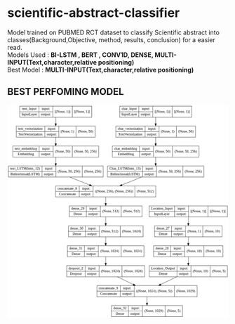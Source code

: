 # scientific-abstract-classifier
Model trained on PUBMED RCT dataset to classify Scientific abstract into classes(Background,Objective, method, results, conclusion) for a easier read. <br>
Models Used : **BI-LSTM , BERT , CONV1D, DENSE, MULTI-INPUT(Text,character,relative positioning)** <br>
Best Model : **MULTI-INPUT(Text,character,relative positioning)** <br>
## BEST PERFOMING MODEL
<img src="https://github.com/average-joe25/scientific-abstract-classifier/blob/main/Model-mutli_input.png">
